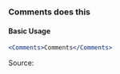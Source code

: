 ### Comments does this

#### Basic Usage

```jsx
<Comments>Comments</Comments>
```

Source:

```js { "file": "./Comments.js" }
```
